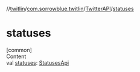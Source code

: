 //[twitlin](../../index.md)/[com.sorrowblue.twitlin](../index.md)/[TwitterAPI](index.md)/[statuses](statuses.md)



# statuses  
[common]  
Content  
val [statuses](statuses.md): [StatusesApi](../../com.sorrowblue.twitlin.tweets.statuses/-statuses-api/index.md)  



